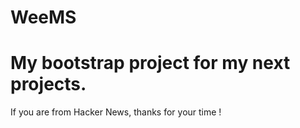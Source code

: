 WeeMS
=====
My bootstrap project for my next projects.
=====
If you are from Hacker News, thanks for your time !
